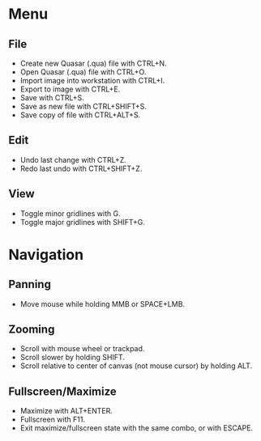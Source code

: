 # Menu

## File

* Create new Quasar (.qua) file with CTRL+N.
* Open Quasar (.qua) file with CTRL+O.
* Import image into workstation with CTRL+I.
* Export to image with CTRL+E.
* Save with CTRL+S.
* Save as new file with CTRL+SHIFT+S.
* Save copy of file with CTRL+ALT+S.

## Edit

* Undo last change with CTRL+Z.
* Redo last undo with CTRL+SHIFT+Z.

## View

* Toggle minor gridlines with G.
* Toggle major gridlines with SHIFT+G.

# Navigation

## Panning

* Move mouse while holding MMB or SPACE+LMB.

## Zooming

* Scroll with mouse wheel or trackpad.
* Scroll slower by holding SHIFT.
* Scroll relative to center of canvas (not mouse cursor) by holding ALT.

## Fullscreen/Maximize

* Maximize with ALT+ENTER.
* Fullscreen with F11.
* Exit maximize/fullscreen state with the same combo, or with ESCAPE.

